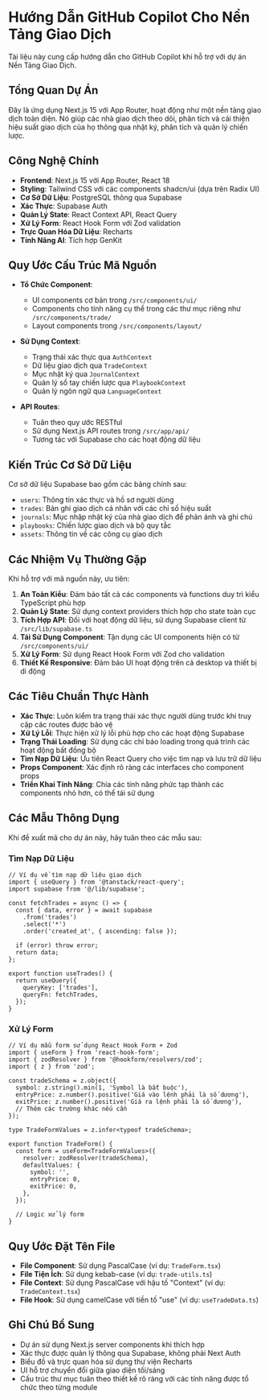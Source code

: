 # Hướng Dẫn GitHub Copilot Cho Nền Tảng Giao Dịch

Tài liệu này cung cấp hướng dẫn cho GitHub Copilot khi hỗ trợ với dự án Nền Tảng Giao Dịch.

## Tổng Quan Dự Án

Đây là ứng dụng Next.js 15 với App Router, hoạt động như một nền tảng giao dịch toàn diện. Nó giúp các nhà giao dịch theo dõi, phân tích và cải thiện hiệu suất giao dịch của họ thông qua nhật ký, phân tích và quản lý chiến lược.

## Công Nghệ Chính

- **Frontend**: Next.js 15 với App Router, React 18
- **Styling**: Tailwind CSS với các components shadcn/ui (dựa trên Radix UI)
- **Cơ Sở Dữ Liệu**: PostgreSQL thông qua Supabase
- **Xác Thực**: Supabase Auth
- **Quản Lý State**: React Context API, React Query
- **Xử Lý Form**: React Hook Form với Zod validation
- **Trực Quan Hóa Dữ Liệu**: Recharts
- **Tính Năng AI**: Tích hợp GenKit

## Quy Ước Cấu Trúc Mã Nguồn

- **Tổ Chức Component**: 
  - UI components cơ bản trong `/src/components/ui/`
  - Components cho tính năng cụ thể trong các thư mục riêng như `/src/components/trade/`
  - Layout components trong `/src/components/layout/`

- **Sử Dụng Context**:
  - Trạng thái xác thực qua `AuthContext`
  - Dữ liệu giao dịch qua `TradeContext`
  - Mục nhật ký qua `JournalContext`
  - Quản lý sổ tay chiến lược qua `PlaybookContext`
  - Quản lý ngôn ngữ qua `LanguageContext`

- **API Routes**:
  - Tuân theo quy ước RESTful
  - Sử dụng Next.js API routes trong `/src/app/api/`
  - Tương tác với Supabase cho các hoạt động dữ liệu

## Kiến Trúc Cơ Sở Dữ Liệu

Cơ sở dữ liệu Supabase bao gồm các bảng chính sau:
- `users`: Thông tin xác thực và hồ sơ người dùng
- `trades`: Bản ghi giao dịch cá nhân với các chỉ số hiệu suất
- `journals`: Mục nhập nhật ký của nhà giao dịch để phản ánh và ghi chú
- `playbooks`: Chiến lược giao dịch và bộ quy tắc
- `assets`: Thông tin về các công cụ giao dịch

## Các Nhiệm Vụ Thường Gặp

Khi hỗ trợ với mã nguồn này, ưu tiên:

1. **An Toàn Kiểu**: Đảm bảo tất cả các components và functions duy trì kiểu TypeScript phù hợp
2. **Quản Lý State**: Sử dụng context providers thích hợp cho state toàn cục
3. **Tích Hợp API**: Đối với hoạt động dữ liệu, sử dụng Supabase client từ `/src/lib/supabase.ts`
4. **Tái Sử Dụng Component**: Tận dụng các UI components hiện có từ `/src/components/ui/`
5. **Xử Lý Form**: Sử dụng React Hook Form với Zod cho validation
6. **Thiết Kế Responsive**: Đảm bảo UI hoạt động trên cả desktop và thiết bị di động

## Các Tiêu Chuẩn Thực Hành

- **Xác Thực**: Luôn kiểm tra trạng thái xác thực người dùng trước khi truy cập các routes được bảo vệ
- **Xử Lý Lỗi**: Thực hiện xử lý lỗi phù hợp cho các hoạt động Supabase
- **Trạng Thái Loading**: Sử dụng các chỉ báo loading trong quá trình các hoạt động bất đồng bộ
- **Tìm Nạp Dữ Liệu**: Ưu tiên React Query cho việc tìm nạp và lưu trữ dữ liệu
- **Props Component**: Xác định rõ ràng các interfaces cho component props
- **Triển Khai Tính Năng**: Chia các tính năng phức tạp thành các components nhỏ hơn, có thể tái sử dụng

## Các Mẫu Thông Dụng

Khi đề xuất mã cho dự án này, hãy tuân theo các mẫu sau:

### Tìm Nạp Dữ Liệu
```tsx
// Ví dụ về tìm nạp dữ liệu giao dịch
import { useQuery } from '@tanstack/react-query';
import supabase from '@/lib/supabase';

const fetchTrades = async () => {
  const { data, error } = await supabase
    .from('trades')
    .select('*')
    .order('created_at', { ascending: false });
  
  if (error) throw error;
  return data;
};

export function useTrades() {
  return useQuery({
    queryKey: ['trades'],
    queryFn: fetchTrades,
  });
}
```

### Xử Lý Form
```tsx
// Ví dụ mẫu form sử dụng React Hook Form + Zod
import { useForm } from 'react-hook-form';
import { zodResolver } from '@hookform/resolvers/zod';
import { z } from 'zod';

const tradeSchema = z.object({
  symbol: z.string().min(1, 'Symbol là bắt buộc'),
  entryPrice: z.number().positive('Giá vào lệnh phải là số dương'),
  exitPrice: z.number().positive('Giá ra lệnh phải là số dương'),
  // Thêm các trường khác nếu cần
});

type TradeFormValues = z.infer<typeof tradeSchema>;

export function TradeForm() {
  const form = useForm<TradeFormValues>({
    resolver: zodResolver(tradeSchema),
    defaultValues: {
      symbol: '',
      entryPrice: 0,
      exitPrice: 0,
    },
  });
  
  // Logic xử lý form
}
```

## Quy Ước Đặt Tên File

- **File Component**: Sử dụng PascalCase (ví dụ: `TradeForm.tsx`)
- **File Tiện Ích**: Sử dụng kebab-case (ví dụ: `trade-utils.ts`)
- **File Context**: Sử dụng PascalCase với hậu tố "Context" (ví dụ: `TradeContext.tsx`)
- **File Hook**: Sử dụng camelCase với tiền tố "use" (ví dụ: `useTradeData.ts`)

## Ghi Chú Bổ Sung

- Dự án sử dụng Next.js server components khi thích hợp
- Xác thực được quản lý thông qua Supabase, không phải Next Auth
- Biểu đồ và trực quan hóa sử dụng thư viện Recharts
- UI hỗ trợ chuyển đổi giữa giao diện tối/sáng
- Cấu trúc thư mục tuân theo thiết kế rõ ràng với các tính năng được tổ chức theo từng module